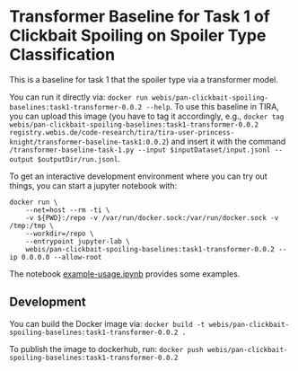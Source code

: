 # Transformer Baseline for Task 1 of Clickbait Spoiling on Spoiler Type Classification

This is a baseline for task 1 that the spoiler type via a transformer model.

You can run it directly via: `docker run webis/pan-clickbait-spoiling-baselines:task1-transformer-0.0.2 --help`.
To use this baseline in TIRA, you can upload this image (you have to tag it accordingly, e.g., `docker tag webis/pan-clickbait-spoiling-baselines:task1-transformer-0.0.2  registry.webis.de/code-research/tira/tira-user-princess-knight/transformer-baseline-task1:0.0.2`) and insert it with the command `/transformer-baseline-task-1.py --input $inputDataset/input.jsonl --output $outputDir/run.jsonl`.

To get an interactive development environment where you can try out things, you can start a jupyter notebook with:

```
docker run \
	--net=host --rm -ti \
	-v ${PWD}:/repo -v /var/run/docker.sock:/var/run/docker.sock -v /tmp:/tmp \
	--workdir=/repo \
	--entrypoint jupyter-lab \
	webis/pan-clickbait-spoiling-baselines:task1-transformer-0.0.2 --ip 0.0.0.0 --allow-root
```

The notebook [example-usage.ipynb](example-usage.ipynb) provides some examples.

## Development

You can build the Docker image via: `docker build -t webis/pan-clickbait-spoiling-baselines:task1-transformer-0.0.2 .`

To publish the image to dockerhub, run: `docker push webis/pan-clickbait-spoiling-baselines:task1-transformer-0.0.2`

